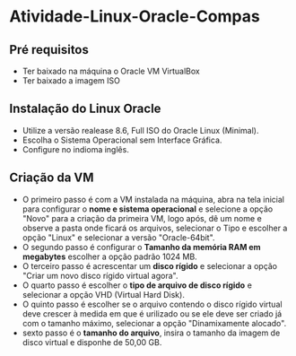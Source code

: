 # Atividade-Linux-Oracle-Compas

## Pré requisitos

- Ter baixado na máquina o Oracle VM VirtualBox
- Ter baixado a imagem ISO

## Instalação do Linux Oracle
- Utilize a versão realease 8.6, Full ISO do Oracle Linux (Minimal).
- Escolha o Sistema Operacional sem Interface Gráfica.
- Configure no indioma inglês.

## Criação da VM

- O primeiro passo é com a VM instalada na máquina, abra na tela inicial para configurar o **nome e sistema operacional** e selecione a opção "Novo" para a criação da primeira VM, logo após, dê um nome e observe a pasta onde ficará os arquivos, selecionar o Tipo e escolher a opção "Linux" e selecionar a versão "Oracle-64bit".
- O segundo passo é configurar o **Tamanho da memória RAM em megabytes** escolher a opção padrão 1024 MB.
- O terceiro passo é acrescentar um **disco rígido** e selecionar a opção "Criar um novo disco rígido virtual agora".
- O quarto passo é escolher o **tipo de arquivo de disco rígido** e selecionar a opção VHD (Virtual Hard Disk).
- O quinto passo é escolher se o arquivo contendo o disco rígido virtual deve crescer à medida em que é urilizado ou se ele deve ser criado já com o tamanho máximo, selecionar a opção "Dinamixamente alocado".
- sexto passo é o **tamanho do arquivo**, insira o tamanho da imagem de disco virtual e disponhe de 50,00 GB.


